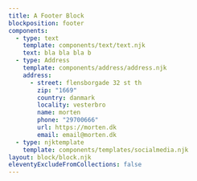 ```yaml
---
title: A Footer Block
blockposition: footer
components:
  - type: text
    template: components/text/text.njk
    text: bla bla bla b
  - type: Address
    template: components/address/address.njk
    address:
      - street: flensborgade 32 st th
        zip: "1669"
        country: danmark
        locality: vesterbro
        name: morten
        phone: "29700666"
        url: https://morten.dk
        email: email@morten.dk
  - type: njktemplate
    template: components/templates/socialmedia.njk
layout: block/block.njk
eleventyExcludeFromCollections: false
---
```

